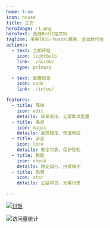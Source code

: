 ```yaml
---
home: true
icon: house
title: 主页
heroImage: /1.png
heroText: 逸燧Bot代挂文档
tagline: 采用TRSS-Yunzai框架，全自助代挂
actions:
  - text: 立即开始
    icon: lightbulb
    link: ./guide/
    type: primary

  - text: 配置信息
    icon: code
    link: ./infos/

features:
  - title: 简单
    icon: edit
    details: 简单易用，无需繁琐配置
  - title: 高效
    icon: magic
    details: 高效稳定，快速响应
  - title: 安全
    icon: lock
    details: 安全可靠，保护隐私
  - title: 稳腚
    icon: check
    details: 稳定运行，持续维护
  - title: 免费
    icon: star
    details: 公益项目，无需付费

---
```


[![讨饭](https://pic1.afdiancdn.com/static/img/welcome/button-sponsorme.png)](https://afdian.com/a/EscapedSpark)

![访问量统计](https://count.kjchmc.cn/get/@botdocs?theme=rule34)
